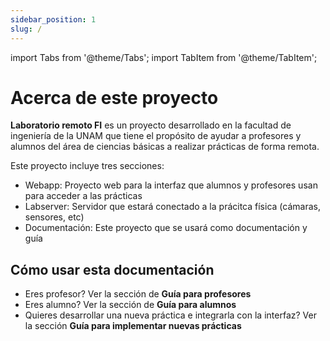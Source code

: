 ```yaml
---
sidebar_position: 1
slug: /
---
```


import Tabs from '@theme/Tabs';
import TabItem from '@theme/TabItem';

# Acerca de este proyecto

**Laboratorio remoto FI** es un proyecto desarrollado en la facultad de ingeniería de la UNAM que tiene el propósito de ayudar a profesores y alumnos del área de ciencias básicas a realizar prácticas de forma remota.

Este proyecto incluye tres secciones:

- Webapp: Proyecto web para la interfaz que alumnos y profesores usan para acceder a las prácticas
- Labserver: Servidor que estará conectado a la prácitca física (cámaras, sensores, etc)
- Documentación: Este proyecto que se usará como documentación y guía

## Cómo usar esta documentación

- Eres profesor? Ver la sección de **Guía para profesores**
- Eres alumno? Ver la sección de **Guía para alumnos**
- Quieres desarrollar una nueva práctica e integrarla con la interfaz? Ver la sección **Guía para implementar nuevas prácticas**
